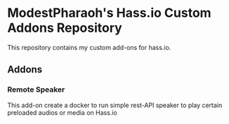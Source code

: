 # ModestPharaoh's Hass.io Custom Addons Repository 
This repository contains my custom  add-ons for hass.io.

## Addons

### Remote Speaker
This add-on create a docker to run simple rest-API speaker to play certain preloaded audios or media on Hass.io
